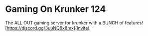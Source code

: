 # Gaming On Krunker 124

The ALL OUT gaming server for krunker with a BUNCH of features! [https://discord.gg/3uuNQ8x8mx](Invite)
